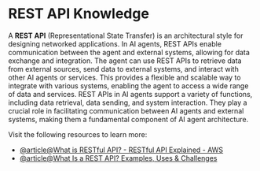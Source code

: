 # REST API Knowledge

A **REST API** (Representational State Transfer) is an architectural style for designing networked applications. In AI agents, REST APIs enable communication between the agent and external systems, allowing for data exchange and integration. The agent can use REST APIs to retrieve data from external sources, send data to external systems, and interact with other AI agents or services. This provides a flexible and scalable way to integrate with various systems, enabling the agent to access a wide range of data and services. REST APIs in AI agents support a variety of functions, including data retrieval, data sending, and system interaction. They play a crucial role in facilitating communication between AI agents and external systems, making them a fundamental component of AI agent architecture.

Visit the following resources to learn more:

- [@article@What is RESTful API? - RESTful API Explained - AWS](https://aws.amazon.com/what-is/restful-api/)
- [@article@What Is a REST API? Examples, Uses & Challenges ](https://blog.postman.com/rest-api-examples/)
